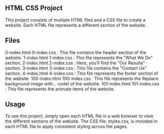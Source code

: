 
## HTML CSS Project
This project consists of multiple HTML files and a CSS file to create a website. Each HTML file represents a different section of the website.

## Files
0-index.html 0-index.css : This file contains the header section of the website.
1-index.html 1-index.css : This file represents the "What We Do" section.
2-index.html 2-index.css : Here, you'll find the "Our Results" section.
3-index.html 3-index.css : This file contains the "Contact Us" section.
4-index.html 4-index.css : This file represents the footer section of the website.
100-index.html 100-index.css : This file represents the Replace background image with... code! of the website.
101-index.html 101-index.css : This file represents the animate items of the website.
## Usage
To use this project, simply open each HTML file in a web browser to view the different sections of the website. The CSS file, styles.css, is included in each HTML file to apply consistent styling across the pages.

